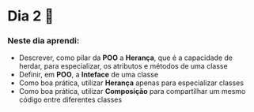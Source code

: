 # Dia 2 📆

### Neste dia aprendi:

* Descrever, como pilar da **POO** a **Herança**, que é a capacidade de herdar, para especializar, os atributos e métodos de uma classe
* Definir, em **POO**, a **Inteface** de uma classe
* Como boa prática, utilizar **Herança** apenas para especializar classes
* Como boa prática, utilizar **Composição** para compartilhar um mesmo código entre diferentes classes



 